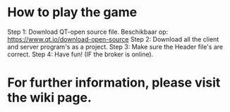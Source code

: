 # How to play the game
Step 1: Download QT-open source file. Beschikbaar op: https://www.qt.io/download-open-source
Step 2: Download all the client and server program's as a project.
Step 3: Make sure the Header file's are correct.
Step 4: Have fun! (IF the broker is online).

# For further information, please visit the wiki page.
